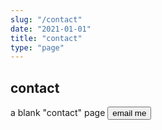 ```yaml
---
slug: "/contact"
date: "2021-01-01"
title: "contact"
type: "page"
---
```


## contact

a blank "contact" page
<button>email me</button>